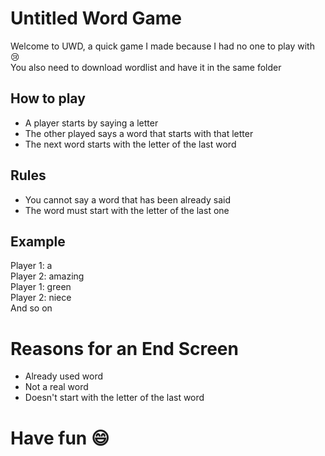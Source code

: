 # Untitled Word Game
Welcome to UWD, a quick game I made because I had no one to play with 😢 </br>
You also need to download wordlist and have it in the same folder 
## How to play
- A player starts by saying a letter
- The other played says a word that starts with that letter
- The next word starts with the letter of the last word
## Rules
- You cannot say a word that has been already said
- The word must start with the letter of the last one
## Example
Player 1: a </br>
Player 2: amazing </br>
Player 1: green </br>
Player 2: niece  </br>
And so on
# Reasons for an End Screen
- Already used word
- Not a real word
- Doesn't start with the letter of the last word
# Have fun 😄
